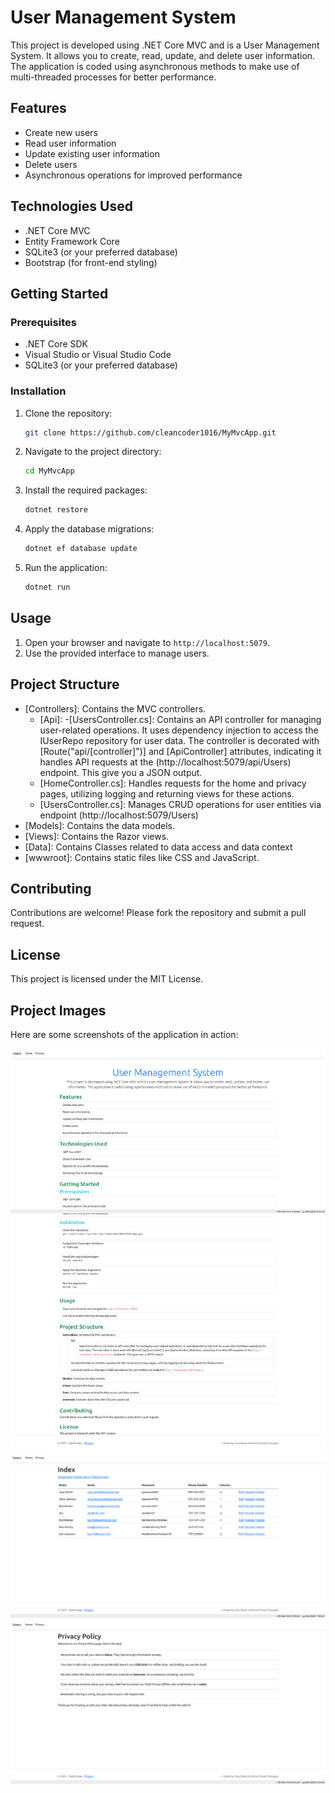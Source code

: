 # User Management System

This project is developed using .NET Core MVC and is a User Management System. It allows you to create, read, update, and delete user information. The application is coded using asynchronous methods to make use of multi-threaded processes for better performance.

## Features

- Create new users
- Read user information
- Update existing user information
- Delete users
- Asynchronous operations for improved performance

## Technologies Used

- .NET Core MVC
- Entity Framework Core
- SQLite3 (or your preferred database)
- Bootstrap (for front-end styling)

## Getting Started

### Prerequisites

- .NET Core SDK
- Visual Studio or Visual Studio Code
- SQLite3 (or your preferred database)

### Installation

1. Clone the repository:
    ```sh
    git clone https://github.com/cleancoder1016/MyMvcApp.git
    ```
2. Navigate to the project directory:
    ```sh
    cd MyMvcApp
    ```
3. Install the required packages:
    ```sh
    dotnet restore
    ```
4. Apply the database migrations:
    ```sh
    dotnet ef database update
    ```
5. Run the application:
    ```sh
    dotnet run
    ```

## Usage

1. Open your browser and navigate to `http://localhost:5079`.
2. Use the provided interface to manage users.

## Project Structure

- [Controllers]: Contains the MVC controllers.
    - [Api]: 
        -[UsersController.cs]: Contains an API controller for managing user-related operations. It uses dependency injection to access the IUserRepo repository for user data. The controller is decorated with [Route("api/[controller]")] and [ApiController] attributes, indicating it handles API requests at the (http://localhost:5079/api/Users) endpoint. This give you a JSON output.
    - [HomeController.cs]: Handles requests for the home and privacy pages, utilizing logging and returning views for these actions.
    - [UsersController.cs]: Manages CRUD operations for user entities via endpoint (http://localhost:5079/Users)
- [Models]: Contains the data models.
- [Views]: Contains the Razor views.
- [Data]: Contains Classes related to data access and data context
- [wwwroot]: Contains static files like CSS and JavaScript.

## Contributing

Contributions are welcome! Please fork the repository and submit a pull request.

## License

This project is licensed under the MIT License.

## Project Images

Here are some screenshots of the application in action:

![Home Page](Images/home.png)
![User Page](Images/user_list.png)
![Privacy Page](Images/privacy.png) 